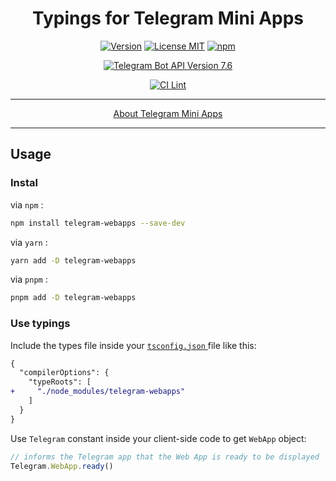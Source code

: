 <h1 align="center">Typings for Telegram Mini Apps</h1>

<p align="center">
<a href="https://npmjs.com/package/telegram-webapps"><img alt="Version" src="https://img.shields.io/npm/v/telegram-webapps"/></a>
<a href="https://npmjs.com/package/telegram-webapps"><img alt="License MIT" src="https://img.shields.io/npm/l/telegram-webapps"/></a>
<a href="https://npmjs.com/package/telegram-webapps"><img alt="npm" src="https://img.shields.io/npm/dt/telegram-webapps"/></a>
</p>
<p align="center">
<a href="https://core.telegram.org/bots/webapps"><img alt="Telegram Bot API Version 7.6" src="https://img.shields.io/badge/Telegram%20Bot%20API-7.2-blue.svg?logo=telegram"/></a>
</p>
<p align="center">
<a href="https://github.com/DavisDmitry/telegram-webapps/actions/workflows/lint.yml"><img alt="CI Lint" src="https://github.com/DavisDmitry/telegram-webapps/actions/workflows/lint.yml/badge.svg"/></a>
</p>

---

<p align="center"><a href="https://core.telegram.org/bots/webapps">About Telegram Mini Apps</a></p>

---

## Usage

### Instal

via `npm` :

```bash
npm install telegram-webapps --save-dev
```

via `yarn` :

```bash
yarn add -D telegram-webapps
```

via `pnpm` :

```bash
pnpm add -D telegram-webapps
```

### Use typings

Include the types file inside your [ `tsconfig.json` ](https://www.typescriptlang.org/docs/handbook/tsconfig-json.html) file like this:

```diff
{
  "compilerOptions": {
    "typeRoots": [
+     "./node_modules/telegram-webapps"
    ]
  }
}
```

Use `Telegram` constant inside your client-side code to get `WebApp` object:

```typescript
// informs the Telegram app that the Web App is ready to be displayed
Telegram.WebApp.ready()
```
